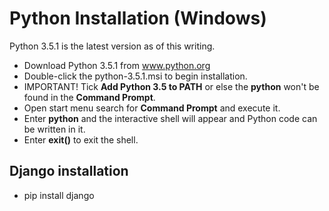 Python Installation (Windows)
=============================

Python 3.5.1 is the latest version as of this writing.

- Download Python 3.5.1 from www.python.org
- Double-click the python-3.5.1.msi to begin installation.
- IMPORTANT! Tick **Add Python 3.5 to  PATH** or else the **python** won't be found in the **Command Prompt**.
- Open start menu search for **Command Prompt** and execute it.
- Enter **python** and the interactive shell will appear and Python code can be written in it.
- Enter **exit()** to exit the shell.

Django installation
-------------------

- pip install django
